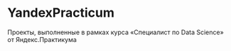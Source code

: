 # YandexPracticum
Проекты, выполненные в рамках курса «Специалист по Data Science» от Яндекс.Практикума
